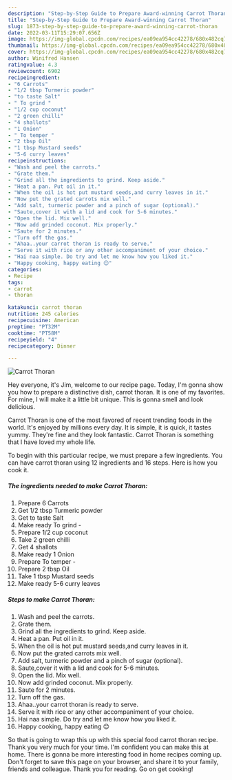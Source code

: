 ```yaml
---
description: "Step-by-Step Guide to Prepare Award-winning Carrot Thoran"
title: "Step-by-Step Guide to Prepare Award-winning Carrot Thoran"
slug: 1873-step-by-step-guide-to-prepare-award-winning-carrot-thoran
date: 2022-03-11T15:29:07.656Z
image: https://img-global.cpcdn.com/recipes/ea09ea954cc42278/680x482cq70/carrot-thoran-recipe-main-photo.jpg
thumbnail: https://img-global.cpcdn.com/recipes/ea09ea954cc42278/680x482cq70/carrot-thoran-recipe-main-photo.jpg
cover: https://img-global.cpcdn.com/recipes/ea09ea954cc42278/680x482cq70/carrot-thoran-recipe-main-photo.jpg
author: Winifred Hansen
ratingvalue: 4.3
reviewcount: 6902
recipeingredient:
- "6 Carrots"
- "1/2 tbsp Turmeric powder"
- "to taste Salt"
- " To grind "
- "1/2 cup coconut"
- "2 green chilli"
- "4 shallots"
- "1 Onion"
- " To temper "
- "2 tbsp Oil"
- "1 tbsp Mustard seeds"
- "5-6 curry leaves"
recipeinstructions:
- "Wash and peel the carrots."
- "Grate them."
- "Grind all the ingredients to grind. Keep aside."
- "Heat a pan. Put oil in it."
- "When the oil is hot put mustard seeds,and curry leaves in it."
- "Now put the grated carrots mix well."
- "Add salt, turmeric powder and a pinch of sugar (optional)."
- "Saute,cover it with a lid and cook for 5-6 minutes."
- "Open the lid. Mix well."
- "Now add grinded coconut. Mix properly."
- "Saute for 2 minutes."
- "Turn off the gas."
- "Ahaa..your carrot thoran is ready to serve."
- "Serve it with rice or any other accompaniment of your choice."
- "Hai naa simple. Do try and let me know how you liked it."
- "Happy cooking, happy eating 😊"
categories:
- Recipe
tags:
- carrot
- thoran

katakunci: carrot thoran 
nutrition: 245 calories
recipecuisine: American
preptime: "PT32M"
cooktime: "PT58M"
recipeyield: "4"
recipecategory: Dinner

---
```



![Carrot Thoran](https://img-global.cpcdn.com/recipes/ea09ea954cc42278/680x482cq70/carrot-thoran-recipe-main-photo.jpg)

Hey everyone, it's Jim, welcome to our recipe page. Today, I'm gonna show you how to prepare a distinctive dish, carrot thoran. It is one of my favorites. For mine, I will make it a little bit unique. This is gonna smell and look delicious.

Carrot Thoran is one of the most favored of recent trending foods in the world. It's enjoyed by millions every day. It is simple, it is quick, it tastes yummy. They're fine and they look fantastic. Carrot Thoran is something that I have loved my whole life.




To begin with this particular recipe, we must prepare a few ingredients. You can have carrot thoran using 12 ingredients and 16 steps. Here is how you cook it.

<!--inarticleads1-->

##### The ingredients needed to make Carrot Thoran:

1. Prepare 6 Carrots
1. Get 1/2 tbsp Turmeric powder
1. Get to taste Salt
1. Make ready  To grind -
1. Prepare 1/2 cup coconut
1. Take 2 green chilli
1. Get 4 shallots
1. Make ready 1 Onion
1. Prepare  To temper -
1. Prepare 2 tbsp Oil
1. Take 1 tbsp Mustard seeds
1. Make ready 5-6 curry leaves




<!--inarticleads2-->

##### Steps to make Carrot Thoran:

1. Wash and peel the carrots.
1. Grate them.
1. Grind all the ingredients to grind. Keep aside.
1. Heat a pan. Put oil in it.
1. When the oil is hot put mustard seeds,and curry leaves in it.
1. Now put the grated carrots mix well.
1. Add salt, turmeric powder and a pinch of sugar (optional).
1. Saute,cover it with a lid and cook for 5-6 minutes.
1. Open the lid. Mix well.
1. Now add grinded coconut. Mix properly.
1. Saute for 2 minutes.
1. Turn off the gas.
1. Ahaa..your carrot thoran is ready to serve.
1. Serve it with rice or any other accompaniment of your choice.
1. Hai naa simple. Do try and let me know how you liked it.
1. Happy cooking, happy eating 😊




So that is going to wrap this up with this special food carrot thoran recipe. Thank you very much for your time. I'm confident you can make this at home. There is gonna be more interesting food in home recipes coming up. Don't forget to save this page on your browser, and share it to your family, friends and colleague. Thank you for reading. Go on get cooking!
